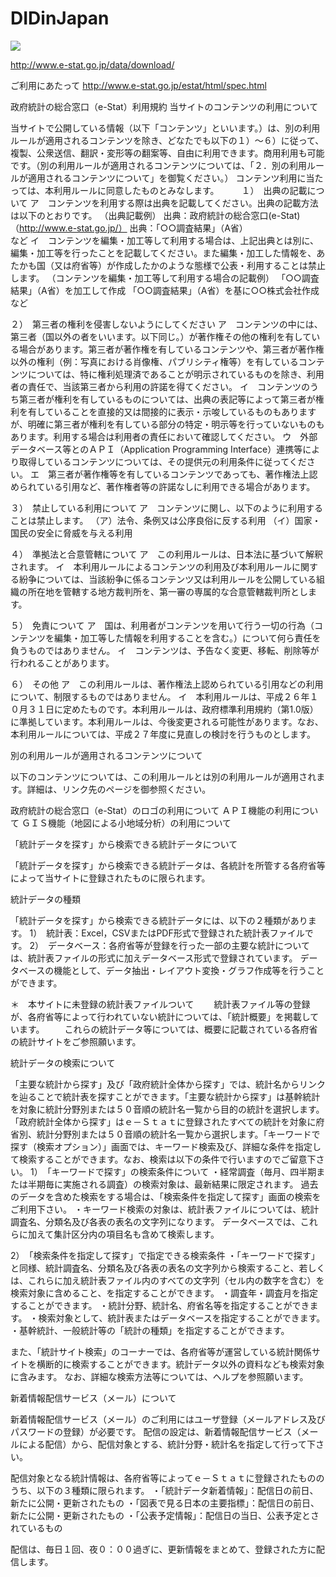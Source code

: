 # DIDinJapan

<a href="https://github.com/dronebird/DIDinJapan/blob/master/GeoJSON/h22_did_02_aomori.geojson">
<img src="https://cloud.githubusercontent.com/assets/416977/11706678/2c1aa090-9f3e-11e5-8961-30739f55465c.png"></a>

http://www.e-stat.go.jp/data/download/

ご利用にあたって
http://www.e-stat.go.jp/estat/html/spec.html

政府統計の総合窓口（e-Stat）利用規約
当サイトのコンテンツの利用について

当サイトで公開している情報（以下「コンテンツ」といいます。）は、別の利用ルールが適用されるコンテンツを除き、どなたでも以下の１）～６）に従って、複製、公衆送信、翻訳・変形等の翻案等、自由に利用できます。商用利用も可能です。（別の利用ルールが適用されるコンテンツについては、「２．別の利用ルールが適用されるコンテンツについて」を御覧ください。）
  コンテンツ利用に当たっては、本利用ルールに同意したものとみなします。 　　
１）　出典の記載について
ア　コンテンツを利用する際は出典を記載してください。出典の記載方法は以下のとおりです。
（出典記載例）
出典：政府統計の総合窓口(e-Stat)（http://www.e-stat.go.jp/）
出典：「○○調査結果」（A省）　　　　　　　　　　　　　　　　　　　　　　など
イ　コンテンツを編集・加工等して利用する場合は、上記出典とは別に、編集・加工等を行ったことを記載してください。また編集・加工した情報を、あたかも国（又は府省等）が作成したかのような態様で公表・利用することは禁止します。
（コンテンツを編集・加工等して利用する場合の記載例）
「○○調査結果」（A省）を加工して作成
「○○調査結果」（A省）を基に○○株式会社作成　など

２）　第三者の権利を侵害しないようにしてください
ア　コンテンツの中には、第三者（国以外の者をいいます。以下同じ。）が著作権その他の権利を有している場合があります。第三者が著作権を有しているコンテンツや、第三者が著作権以外の権利（例：写真における肖像権、パブリシティ権等）を有しているコンテンツについては、特に権利処理済であることが明示されているものを除き、利用者の責任で、当該第三者から利用の許諾を得てください。
イ　コンテンツのうち第三者が権利を有しているものについては、出典の表記等によって第三者が権利を有していることを直接的又は間接的に表示・示唆しているものもありますが、明確に第三者が権利を有している部分の特定・明示等を行っていないものもあります。利用する場合は利用者の責任において確認してください。
ウ　外部データベース等とのＡＰＩ（Application Programming Interface）連携等により取得しているコンテンツについては、その提供元の利用条件に従ってください。
エ　第三者が著作権等を有しているコンテンツであっても、著作権法上認められている引用など、著作権者等の許諾なしに利用できる場合があります。

３）　禁止している利用について
ア　コンテンツに関し、以下のように利用することは禁止します。
（ア）法令、条例又は公序良俗に反する利用
（イ）国家・国民の安全に脅威を与える利用

４）　準拠法と合意管轄について
ア　この利用ルールは、日本法に基づいて解釈されます。
イ　本利用ルールによるコンテンツの利用及び本利用ルールに関する紛争については、当該紛争に係るコンテンツ又は利用ルールを公開している組織の所在地を管轄する地方裁判所を、第一審の専属的な合意管轄裁判所とします。

５）　免責について
ア　国は、利用者がコンテンツを用いて行う一切の行為（コンテンツを編集・加工等した情報を利用することを含む。）について何ら責任を負うものではありません。
イ　コンテンツは、予告なく変更、移転、削除等が行われることがあります。

６）　その他
ア　この利用ルールは、著作権法上認められている引用などの利用について、制限するものではありません。
イ　本利用ルールは、平成２６年１０月３１日に定めたものです。本利用ルールは、政府標準利用規約（第1.0版）に準拠しています。本利用ルールは、今後変更される可能性があります。なお、本利用ルールについては、平成２７年度に見直しの検討を行うものとします。

別の利用ルールが適用されるコンテンツについて

以下のコンテンツについては、この利用ルールとは別の利用ルールが適用されます。詳細は、リンク先のページを御参照ください。

政府統計の総合窓口（e-Stat）のロゴの利用について
ＡＰＩ機能の利用について
ＧＩＳ機能（地図による小地域分析）の利用について


「統計データを探す」から検索できる統計データについて

「統計データを探す」から検索できる統計データは、各統計を所管する各府省等によって当サイトに登録されたものに限られます。

統計データの種類

「統計データを探す」から検索できる統計データには、以下の２種類があります。
1）　統計表：Excel，CSVまたはPDF形式で登録された統計表ファイルです。
2）　データベース：各府省等が登録を行った一部の主要な統計については、統計表ファイルの形式に加えデータベース形式で登録されています。
     データベースの機能として、データ抽出・レイアウト変換・グラフ作成等を行うことができます。

＊　本サイトに未登録の統計表ファイルついて
　　統計表ファイル等の登録が、各府省等によって行われていない統計については、「統計概要」を掲載しています。
　　これらの統計データ等については、概要に記載されている各府省の統計サイトをご参照願います。

統計データの検索について

「主要な統計から探す」及び「政府統計全体から探す」では、統計名からリンクを辿ることで統計表を探すことができます。「主要な統計から探す」は基幹統計を対象に統計分野別または５０音順の統計名一覧から目的の統計を選択します。「政府統計全体から探す」はｅ－Ｓｔａｔに登録されたすべての統計を対象に府省別、統計分野別または５０音順の統計名一覧から選択します。「キーワードで探す（検索オプション）」画面では、キーワード検索及び、詳細な条件を指定して検索することができます。なお、検索は以下の条件で行いますのでご留意下さい。
1）　「キーワードで探す」の検索条件について
・経常調査（毎月、四半期または半期毎に実施される調査）の検索対象は、最新結果に限定されます。
  過去のデータを含めた検索をする場合は、「検索条件を指定して探す」画面の検索をご利用下さい。
・キーワード検索の対象は、統計表ファイルについては、統計調査名、分類名及び各表の表名の文字列になります。
   データベースでは、これらに加えて集計区分内の項目名も含めて検索します。

2）　「検索条件を指定して探す」で指定できる検索条件
・「キーワードで探す」と同様、統計調査名、分類名及び各表の表名の文字列から検索すること、若しくは、これらに加え統計表ファイル内のすべての文字列（セル内の数字を含む）を検索対象に含めること、を指定することができます。
・調査年・調査月を指定することができます。
・統計分野、統計名、府省名等を指定することができます。
・検索対象として、統計表またはデータベースを指定することができます。
・基幹統計、一般統計等の「統計の種類」を指定することができます。

また、「統計サイト検索」のコーナーでは、各府省等が運営している統計関係サイトを横断的に検索することができます。統計データ以外の資料なども検索対象に含みます。 なお、詳細な検索方法等については、ヘルプを参照願います。


新着情報配信サービス（メール）について

新着情報配信サービス（メール）のご利用にはユーザ登録（メールアドレス及びパスワードの登録）が必要です。
配信の設定は、新着情報配信サービス（メールによる配信）から、配信対象とする、統計分野・統計名を指定して行って下さい。

配信対象となる統計情報は、各府省等によってｅ－Ｓｔａｔに登録されたもののうち、以下の３種類に限られます。
・「統計データ新着情報」：配信日の前日、新たに公開・更新されたもの
・「図表で見る日本の主要指標」：配信日の前日、新たに公開・更新されたもの
・「公表予定情報」：配信日の当日、公表予定とされているもの

配信は、毎日１回、夜０：００過ぎに、更新情報をまとめて、登録された方に配信します。
